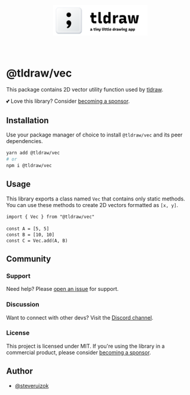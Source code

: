 <div style="text-align: center; transform: scale(.5);">
  <img src="card-repo.png"/>
</div>

# @tldraw/vec

This package contains 2D vector utility function used by [tldraw](https://tldraw.com).

💕 Love this library? Consider [becoming a sponsor](https://github.com/sponsors/steveruizok?frequency=recurring&sponsor=steveruizok).

## Installation

Use your package manager of choice to install `@tldraw/vec` and its peer dependencies.

```bash
yarn add @tldraw/vec
# or
npm i @tldraw/vec
```

## Usage

This library exports a class named `Vec` that contains only static methods. You can use these methods to create 2D vectors formatted as `[x, y]`.

```tsx
import { Vec } from "@tldraw/vec"

const A = [5, 5]
const B = [10, 10]
const C = Vec.add(A, B)
```

## Community

### Support

Need help? Please [open an issue](https://github.com/tldraw/vec/issues/new) for support.

### Discussion

Want to connect with other devs? Visit the [Discord channel](https://discord.gg/s4FXZ6fppJ).

### License

This project is licensed under MIT. If you're using the library in a commercial product, please consider [becoming a sponsor](https://github.com/sponsors/steveruizok?frequency=recurring&sponsor=steveruizok).

## Author

- [@steveruizok](https://twitter.com/steveruizok)
